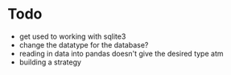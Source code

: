 # Todo

- get used to working with sqlite3
- change the datatype for the database?
- reading in data into pandas doesn't give the desired type atm
- building a strategy
